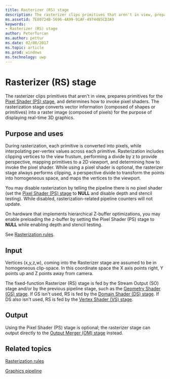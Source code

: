 ---title: Rasterizer (RS) stagedescription: The rasterizer clips primitives that aren't in view, prepares primitives for the Pixel Shader (PS) stage, and determines how to invoke pixel shaders.ms.assetid: 7E80724B-5696-4A99-91AF-49744B5CD3A9keywords:- Rasterizer (RS) stageauthor: PeterTurcanms.author: petturms.date: 02/08/2017ms.topic: articlems.prod: windowsms.technology: uwp---# Rasterizer (RS) stageThe rasterizer clips primitives that aren't in view, prepares primitives for the [Pixel Shader (PS) stage](pixel-shader-stage--ps-.md), and determines how to invoke pixel shaders. The rasterization stage converts vector information (composed of shapes or primitives) into a raster image (composed of pixels) for the purpose of displaying real-time 3D graphics.## <span id="Purpose_and_uses"></span><span id="purpose_and_uses"></span><span id="PURPOSE_AND_USES"></span>Purpose and usesDuring rasterization, each primitive is converted into pixels, while interpolating per-vertex values across each primitive. Rasterization includes clipping vertices to the view frustum, performing a divide by z to provide perspective, mapping primitives to a 2D viewport, and determining how to invoke the pixel shader. While using a pixel shader is optional, the rasterizer stage always performs clipping, a perspective divide to transform the points into homogeneous space, and maps the vertices to the viewport.You may disable rasterization by telling the pipeline there is no pixel shader (set the [Pixel Shader (PS) stage](pixel-shader-stage--ps-.md) to **NULL** and disable depth and stencil testing). While disabled, rasterization-related pipeline counters will not update.On hardware that implements hierarchical Z-buffer optimizations, you may enable preloading the z-buffer by setting the Pixel Shader (PS) stage to **NULL** while enabling depth and stencil testing.See [Rasterization rules](rasterization-rules.md).## <span id="Input"></span><span id="input"></span><span id="INPUT"></span>InputVertices (x,y,z,w), coming into the Rasterizer stage are assumed to be in homogeneous clip-space. In this coordinate space the X axis points right, Y points up and Z points away from camera.The fixed-function Rasterizer (RS) stage is fed by the Stream Output (SO) stage and/or by the previous pipeline stage, such as the [Geometry Shader (GS) stage](geometry-shader-stage--gs-.md). If GS isn't used, RS is fed by the [Domain Shader (DS) stage](domain-shader-stage--ds-.md). If DS also isn't used, RS is fed by the [Vertex Shader (VS) stage](vertex-shader-stage--vs-.md).## <span id="Output"></span><span id="output"></span><span id="OUTPUT"></span>OutputUsing the Pixel Shader (PS) stage is optional; the rasterizer stage can output directly to the [Output Merger (OM) stage](output-merger-stage--om-.md) instead.## <span id="related-topics"></span>Related topics[Rasterization rules](rasterization-rules.md)[Graphics pipeline](graphics-pipeline.md)  